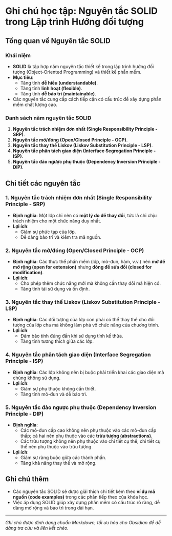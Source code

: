 # Ghi chú học tập: Nguyên tắc SOLID trong Lập trình Hướng đối tượng

## Tổng quan về Nguyên tắc SOLID

### Khái niệm

- **SOLID** là tập hợp năm nguyên tắc thiết kế trong lập trình hướng đối tượng (Object-Oriented Programming) và thiết kế phần mềm.
- **Mục tiêu**:
  - Tăng tính **dễ hiểu (understandable)**.
  - Tăng tính **linh hoạt (flexible)**.
  - Tăng tính **dễ bảo trì (maintainable)**.
- Các nguyên tắc cung cấp cách tiếp cận có cấu trúc để xây dựng phần mềm chất lượng cao.

### Danh sách năm nguyên tắc SOLID

1. **Nguyên tắc trách nhiệm đơn nhất (Single Responsibility Principle - SRP)**.
2. **Nguyên tắc mở/đóng (Open/Closed Principle - OCP)**.
3. **Nguyên tắc thay thế Liskov (Liskov Substitution Principle - LSP)**.
4. **Nguyên tắc phân tách giao diện (Interface Segregation Principle - ISP)**.
5. **Nguyên tắc đảo ngược phụ thuộc (Dependency Inversion Principle - DIP)**.

## Chi tiết các nguyên tắc

### 1. Nguyên tắc trách nhiệm đơn nhất (Single Responsibility Principle - SRP)

- **Định nghĩa**: Một lớp chỉ nên có **một lý do để thay đổi**, tức là chỉ chịu trách nhiệm cho một chức năng duy nhất.
- **Lợi ích**:
  - Giảm sự phức tạp của lớp.
  - Dễ dàng bảo trì và kiểm tra mã nguồn.

### 2. Nguyên tắc mở/đóng (Open/Closed Principle - OCP)

- **Định nghĩa**: Các thực thể phần mềm (lớp, mô-đun, hàm, v.v.) nên **mở để mở rộng (open for extension)** nhưng **đóng để sửa đổi (closed for modification)**.
- **Lợi ích**:
  - Cho phép thêm chức năng mới mà không cần thay đổi mã hiện có.
  - Tăng tính tái sử dụng và ổn định.

### 3. Nguyên tắc thay thế Liskov (Liskov Substitution Principle - LSP)

- **Định nghĩa**: Các đối tượng của lớp con phải có thể thay thế cho đối tượng của lớp cha mà không làm phá vỡ chức năng của chương trình.
- **Lợi ích**:
  - Đảm bảo tính đúng đắn khi sử dụng tính kế thừa.
  - Tăng tính tương thích giữa các lớp.

### 4. Nguyên tắc phân tách giao diện (Interface Segregation Principle - ISP)

- **Định nghĩa**: Các lớp không nên bị buộc phải triển khai các giao diện mà chúng không sử dụng.
- **Lợi ích**:
  - Giảm sự phụ thuộc không cần thiết.
  - Tăng tính mô-đun và dễ bảo trì.

### 5. Nguyên tắc đảo ngược phụ thuộc (Dependency Inversion Principle - DIP)

- **Định nghĩa**:
  - Các mô-đun cấp cao không nên phụ thuộc vào các mô-đun cấp thấp; cả hai nên phụ thuộc vào các **trừu tượng (abstractions)**.
  - Các trừu tượng không nên phụ thuộc vào chi tiết cụ thể; chi tiết cụ thể nên phụ thuộc vào trừu tượng.
- **Lợi ích**:
  - Giảm sự ràng buộc giữa các thành phần.
  - Tăng khả năng thay thế và mở rộng.

## Ghi chú thêm

- Các nguyên tắc SOLID sẽ được giải thích chi tiết kèm theo **ví dụ mã nguồn (code examples)** trong các phần tiếp theo của khóa học.
- Việc áp dụng SOLID giúp xây dựng phần mềm có cấu trúc rõ ràng, dễ dàng mở rộng và bảo trì trong dài hạn.

---

_Ghi chú được định dạng chuẩn Markdown, tối ưu hóa cho Obsidian để dễ dàng tra cứu và liên kết chéo._
